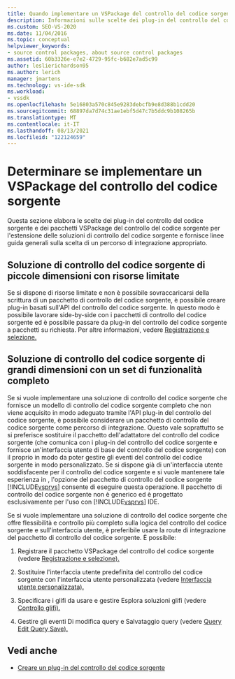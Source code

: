 ```yaml
---
title: Quando implementare un VSPackage del controllo del codice sorgente
description: Informazioni sulle scelte dei plug-in del controllo del codice sorgente e dei pacchetti VSPackage del controllo del codice sorgente disponibili per l'estensione Visual Studio di controllo del codice sorgente.
ms.custom: SEO-VS-2020
ms.date: 11/04/2016
ms.topic: conceptual
helpviewer_keywords:
- source control packages, about source control packages
ms.assetid: 60b3326e-e7e2-4729-95fc-b682e7ad5c99
author: leslierichardson95
ms.author: lerich
manager: jmartens
ms.technology: vs-ide-sdk
ms.workload:
- vssdk
ms.openlocfilehash: 5e16803a570c845e9283debcfb9e8d388b1cdd20
ms.sourcegitcommit: 68897da7d74c31ae1ebf5d47c7b5ddc9b108265b
ms.translationtype: MT
ms.contentlocale: it-IT
ms.lasthandoff: 08/13/2021
ms.locfileid: "122124659"
---
```

# <a name="determine-whether-to-implement-a-source-control-vspackage"></a>Determinare se implementare un VSPackage del controllo del codice sorgente

Questa sezione elabora le scelte dei plug-in del controllo del codice sorgente e dei pacchetti VSPackage del controllo del codice sorgente per l'estensione delle soluzioni di controllo del codice sorgente e fornisce linee guida generali sulla scelta di un percorso di integrazione appropriato.

## <a name="small-source-control-solution-with-limited-resources"></a>Soluzione di controllo del codice sorgente di piccole dimensioni con risorse limitate

 Se si dispone di risorse limitate e non è possibile sovraccaricarsi della scrittura di un pacchetto di controllo del codice sorgente, è possibile creare plug-in basati sull'API del controllo del codice sorgente. In questo modo è possibile lavorare side-by-side con i pacchetti di controllo del codice sorgente ed è possibile passare da plug-in del controllo del codice sorgente a pacchetti su richiesta. Per altre informazioni, vedere [Registrazione e selezione.](../../extensibility/internals/registration-and-selection-source-control-vspackage.md)

## <a name="large-source-control-solution-with-a-rich-feature-set"></a>Soluzione di controllo del codice sorgente di grandi dimensioni con un set di funzionalità completo

 Se si vuole implementare una soluzione di controllo del codice sorgente che fornisce un modello di controllo del codice sorgente completo che non viene acquisito in modo adeguato tramite l'API plug-in del controllo del codice sorgente, è possibile considerare un pacchetto di controllo del codice sorgente come percorso di integrazione. Questo vale soprattutto se si preferisce sostituire il pacchetto dell'adattatore del controllo del codice sorgente (che comunica con i plug-in del controllo del codice sorgente e fornisce un'interfaccia utente di base del controllo del codice sorgente) con il proprio in modo da poter gestire gli eventi del controllo del codice sorgente in modo personalizzato. Se si dispone già di un'interfaccia utente soddisfacente per il controllo del codice sorgente e si vuole mantenere tale esperienza in , l'opzione del pacchetto di controllo del codice sorgente [!INCLUDE[vsprvs](../../code-quality/includes/vsprvs_md.md)] consente di eseguire questa operazione. Il pacchetto di controllo del codice sorgente non è generico ed è progettato esclusivamente per l'uso con [!INCLUDE[vsprvs](../../code-quality/includes/vsprvs_md.md)] IDE.

 Se si vuole implementare una soluzione di controllo del codice sorgente che offre flessibilità e controllo più completo sulla logica del controllo del codice sorgente e sull'interfaccia utente, è preferibile usare la route di integrazione del pacchetto di controllo del codice sorgente. È possibile:

1. Registrare il pacchetto VSPackage del controllo del codice sorgente (vedere [Registrazione e selezione).](../../extensibility/internals/registration-and-selection-source-control-vspackage.md)

2. Sostituire l'interfaccia utente predefinita del controllo del codice sorgente con l'interfaccia utente personalizzata (vedere [Interfaccia utente personalizzata).](../../extensibility/internals/custom-user-interface-source-control-vspackage.md)

3. Specificare i glifi da usare e gestire Esplora soluzioni glifi (vedere [Controllo glifi).](../../extensibility/internals/glyph-control-source-control-vspackage.md)

4. Gestire gli eventi Di modifica query e Salvataggio query (vedere [Query Edit Query Save).](../../extensibility/internals/query-edit-query-save-source-control-vspackage.md)

## <a name="see-also"></a>Vedi anche

- [Creare un plug-in del controllo del codice sorgente](../../extensibility/internals/creating-a-source-control-plug-in.md)
